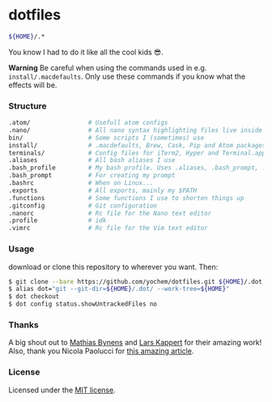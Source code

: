 # dotfiles

```bash
${HOME}/.*
```
You know I had to do it like all the cool kids :sunglasses:.

**Warning** Be careful when using the commands used in e.g. `install/.macdefaults`. Only use these
commands if you know what the effects will be.

### Structure
```bash
.atom/                # Usefull atom configs
.nano/                # All nano syntax highlighting files live inside this directory
bin/                  # Some scripts I (sometimes) use
install/              # .macdefaults, Brew, Cask, Pip and Atom packages
terminals/            # Config files for iTerm2, Hyper and Terminal.app
.aliases              # All bash aliases I use
.bash_profile         # My bash profile. Uses .aliases, .bash_prompt, .exports and .functions
.bash_prompt          # For creating my prompt 
.bashrc               # When on Linux...
.exports              # All exports, mainly my $PATH
.functions            # Some functions I use to shorten things up
.gitconfig            # Git configuration
.nanorc               # Rc file for the Nano text editor
.profile              # idk
.vimrc                # Rc file for the Vim text editor
```

### Usage
download or clone this repository to wherever you want. Then:
```bash
$ git clone --bare https://github.com/yochem/dotfiles.git ${HOME}/.dot
$ alias dot="git --git-dir=${HOME}/.dot/ --work-tree=${HOME}"
$ dot checkout
$ dot config status.showUntrackedFiles no
```

### Thanks
A big shout out to [Mathias Bynens](https://github.com/mathiasbynens/dotfiles) and [Lars Kappert](https://github.com/webpro/dotfiles) for their amazing work! Also, thank you Nicola Paolucci for [this amazing article](https://developer.atlassian.com/blog/2016/02/best-way-to-store-dotfiles-git-bare-repo/).

### License
Licensed under the [MIT license](https://github.com/yochem/dotfiles/blob/master/LICENSE).
